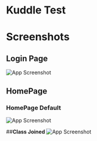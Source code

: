 
# **Kuddle Test**




# **Screenshots**

## **Login Page**

![App Screenshot](https://cdn.discordapp.com/attachments/1004062021551140955/1004062613518422137/unknown.png)

## **HomePage**

### HomePage Default
![App Screenshot](https://cdn.discordapp.com/attachments/1004062021551140955/1004062836496023603/unknown.png)

##**Class Joined**
![App Screenshot](https://cdn.discordapp.com/attachments/1004062021551140955/1004062736797421598/unknown.png)



